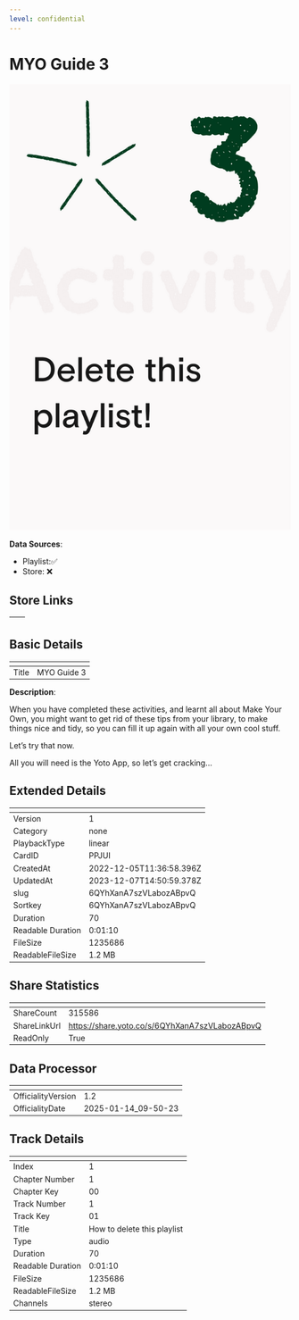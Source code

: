 ```yaml
---
level: confidential
---
```

# MYO Guide 3

![card_[PPJUI].png](../../img/cards/card_[PPJUI].png)

**Data Sources**: 

- Playlist:✅
- Store: ❌


## Store Links

| <!-- --> | <!-- --> |
| - | - |


## Basic Details

| <!-- --> | <!-- --> |
| - | - |
| Title | MYO Guide 3 |

**Description**:

When you have completed these activities, and learnt all about Make Your Own, you might want to get rid of these tips from your library, to make things nice and tidy, so you can fill it up again with all your own cool stuff.

Let’s try that now. 

All you will need is the Yoto App, so let’s get cracking…


## Extended Details

| <!-- --> | <!-- --> |
| - | - |
| Version | 1 |
| Category | none |
| PlaybackType | linear |
| CardID | PPJUI |
| CreatedAt | 2022-12-05T11:36:58.396Z |
| UpdatedAt | 2023-12-07T14:50:59.378Z |
| slug | 6QYhXanA7szVLabozABpvQ |
| Sortkey | 6QYhXanA7szVLabozABpvQ |
| Duration | 70 |
| Readable Duration | 0:01:10 |
| FileSize | 1235686 |
| ReadableFileSize | 1.2 MB |


## Share Statistics

| <!-- --> | <!-- --> |
| - | - |
| ShareCount | 315586 |
| ShareLinkUrl | https://share.yoto.co/s/6QYhXanA7szVLabozABpvQ |
| ReadOnly | True |


## Data Processor

| <!-- --> | <!-- --> |
| - | - |
| OfficialityVersion | 1.2
| OfficialityDate | 2025-01-14_09-50-23


## Track Details

| <!-- --> | <!-- --> |
| - | - |
| Index | 1 |
| Chapter Number | 1 |
| Chapter Key | 00 |
| Track Number | 1 |
| Track Key | 01 |
| Title | How to delete this playlist |
| Type | audio |
| Duration | 70 |
| Readable Duration | 0:01:10 |
| FileSize | 1235686 |
| ReadableFileSize | 1.2 MB |
| Channels | stereo |

